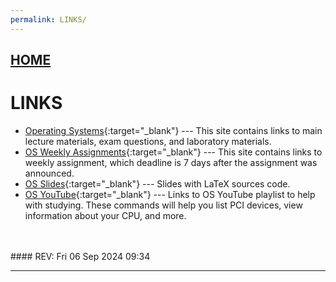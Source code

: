 ```yaml
---
permalink: LINKS/
---
```


## [HOME](../)

# LINKS

* [Operating Systems](https://os.vlsm.org/){:target="_blank"} ---
  This site contains links to main lecture materials, exam questions, and laboratory materials.
* [OS Weekly Assignments](https://demos.vlsm.org/){:target="_blank"} ---
  This site contains links to weekly assignment, which deadline is 7 days after the assignment was announced.
* [OS Slides](https://docos.vlsm.org/){:target="_blank"} ---
  Slides with LaTeX sources code.
* [OS YouTube](https://os.vlsm.org/playlists/){:target="_blank"} ---
Links to OS YouTube playlist to help with studying. 
These commands will help you list PCI devices, view information about your CPU, and more.
<br>
<br>
#### REV: Fri 06 Sep 2024 09:34
<hr>

